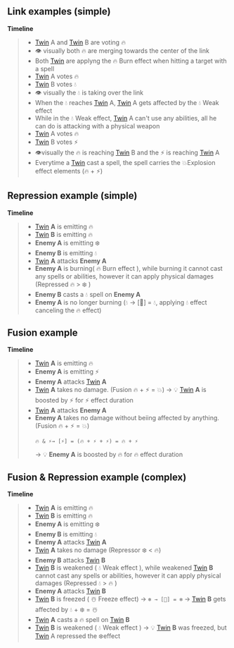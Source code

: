 ## Link examples (simple)

**Timeline**

> * [Twin](<../Twin.md>) A and [Twin](<../Twin.md>) B are voting 🔥
> * 👁️ visually both 🔥 are merging towards the center of the link
> * Both [Twin](<../Twin.md>) are applyng the 🔥 Burn effect when hitting a target with a spell
> * [Twin](<../Twin.md>) A votes 🔥
> * [Twin](<../Twin.md>) B votes 💧
> * 👁️ visually the 💧 is taking over the link
> * When the 💧 reaches [Twin](<../Twin.md>) A, [Twin](<../Twin.md>) A gets affected by the 💧 Weak effect
> * While in the 💧 Weak effect, [Twin](<../Twin.md>) A can't use any abilities, all he can do is attacking with a physical weapon
> * [Twin](<../Twin.md>) A votes 🔥
> * [Twin](<../Twin.md>) B votes ⚡️
> * 👁️visually the 🔥 is reaching [Twin](<../Twin.md>) B and the ⚡️ is reaching [Twin](<../Twin.md>) A
> * Everytime a [Twin](<../Twin.md>) cast a spell, the spell carries the 💥Explosion effect elements (🔥 + ⚡️)

## Repression example (simple)

**Timeline**

> * [Twin](<../Twin.md>) **A** is emitting 🔥
> * [Twin](<../Twin.md>) **B** is emitting 🔥
> * **Enemy A** is emitting ❄️
> * **Enemy B** is emitting 💧
> * [Twin](<../Twin.md>) **A** attacks **Enemy A**
> * **Enemy A** is burning( 🔥 Burn effect ), while burning it cannot cast any spells or abilities, however it can apply physical damages (Repressed 🔥 > ❄️ )
> * **Enemy B** casts a 💧 spell on **Enemy A**
> * **Enemy A** is no longer burning (💧 → \[🚫\] = 💧, applying 💧 effect canceling the 🔥 effect)

## Fusion example

**Timeline**

> * [Twin](<../Twin.md>) **A** is emitting 🔥
> * **Enemy A** is emitting ⚡️
> * **Enemy A** attacks [Twin](<../Twin.md>) **A**
> * [Twin](<../Twin.md>) **A** takes no damage. (Fusion 🔥 + ⚡️ = 💥)
>   → 💡 [Twin](<../Twin.md>) **A** is boosted by ⚡️ for ⚡️ effect duration
> * [Twin](<../Twin.md>) **A** attacks **Enemy A**
> * **Enemy A** takes no damage without beiing affected by anything. (Fusion 🔥 + ⚡️ = 💥)
>   ```
>   🔥 & ⚡️→ [⚡️] = (🔥 + ⚡️ + ⚡️) = 🔥 + ⚡️
>   ```
>   → 💡 **Enemy A** is boosted by 🔥 for 🔥 effect duration

## Fusion & Repression example (complex)

**Timeline**

> * [Twin](<../Twin.md>) **A** is emitting 🔥
> * [Twin](<../Twin.md>) **B** is emitting 🔥
> * **Enemy A** is emitting ❄️
> * **Enemy B** is emitting 💧
> * **Enemy A** attacks [Twin](<../Twin.md>) **A**
> * [Twin](<../Twin.md>) **A** takes no damage (Repressor ❄️ < 🔥)
> * **Enemy B** attacks [Twin](<../Twin.md>) **B**
> * [Twin](<../Twin.md>) **B** is weakened ( 💧 Weak effect ), while weakened [Twin](<../Twin.md>) **B** cannot cast any spells or abilities, however it can apply physical damages (Repressed 💧 > 🔥 )
> * **Enemy A** attacks [Twin](<../Twin.md>) **B**
> * [Twin](<../Twin.md>) **B** is freezed ( ☃️ Freeze effect)
>   → `❄️ → [🚫] = ❄️`
>   → [Twin](<../Twin.md>) **B** gets affected by 💧 + ❄️ = ☃️
> * [Twin](<../Twin.md>) **A** casts a 🔥 spell on [Twin](<../Twin.md>) **B**
> * [Twin](<../Twin.md>) **B** is weakened ( 💧 Weak effect ) 
>   → 💡 [Twin](<../Twin.md>) **B** was freezed, but [Twin](<../Twin.md>) A repressed the ❄️effect 